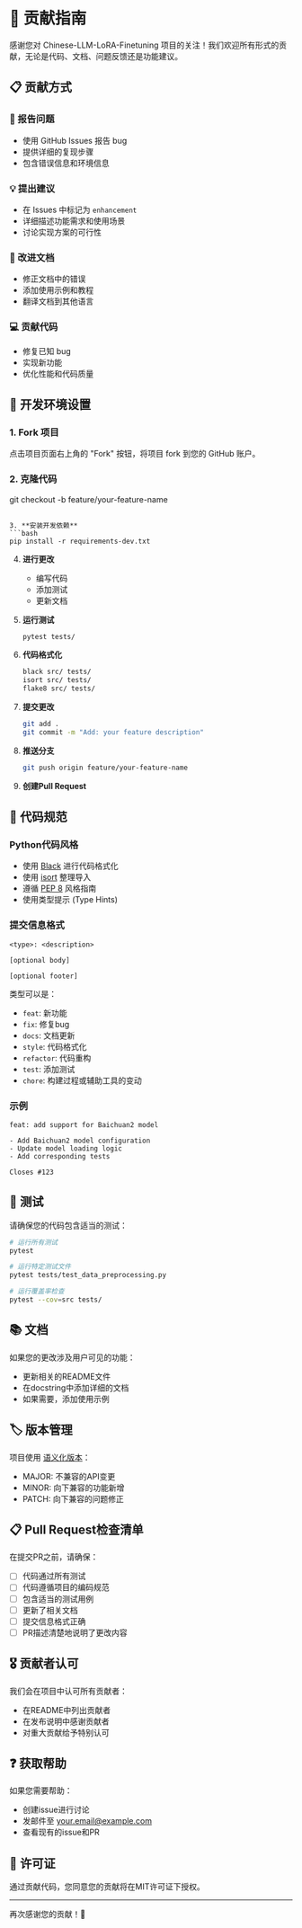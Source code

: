 # 🤝 贡献指南

感谢您对 Chinese-LLM-LoRA-Finetuning 项目的关注！我们欢迎所有形式的贡献，无论是代码、文档、问题反馈还是功能建议。

## 📋 贡献方式

### 🐛 报告问题
- 使用 GitHub Issues 报告 bug
- 提供详细的复现步骤
- 包含错误信息和环境信息

### 💡 提出建议
- 在 Issues 中标记为 `enhancement`
- 详细描述功能需求和使用场景
- 讨论实现方案的可行性

### 📝 改进文档
- 修正文档中的错误
- 添加使用示例和教程
- 翻译文档到其他语言

### 💻 贡献代码
- 修复已知 bug
- 实现新功能
- 优化性能和代码质量

## 🔧 开发环境设置

### 1. Fork 项目

点击项目页面右上角的 "Fork" 按钮，将项目 fork 到您的 GitHub 账户。

### 2. 克隆代码
   git checkout -b feature/your-feature-name
   ```

3. **安装开发依赖**
   ```bash
   pip install -r requirements-dev.txt
   ```

4. **进行更改**
   - 编写代码
   - 添加测试
   - 更新文档

5. **运行测试**
   ```bash
   pytest tests/
   ```

6. **代码格式化**
   ```bash
   black src/ tests/
   isort src/ tests/
   flake8 src/ tests/
   ```

7. **提交更改**
   ```bash
   git add .
   git commit -m "Add: your feature description"
   ```

8. **推送分支**
   ```bash
   git push origin feature/your-feature-name
   ```

9. **创建Pull Request**

## 📝 代码规范

### Python代码风格
- 使用 [Black](https://github.com/psf/black) 进行代码格式化
- 使用 [isort](https://github.com/PyCQA/isort) 整理导入
- 遵循 [PEP 8](https://www.python.org/dev/peps/pep-0008/) 风格指南
- 使用类型提示 (Type Hints)

### 提交信息格式
```
<type>: <description>

[optional body]

[optional footer]
```

类型可以是：
- `feat`: 新功能
- `fix`: 修复bug
- `docs`: 文档更新
- `style`: 代码格式化
- `refactor`: 代码重构
- `test`: 添加测试
- `chore`: 构建过程或辅助工具的变动

### 示例
```
feat: add support for Baichuan2 model

- Add Baichuan2 model configuration
- Update model loading logic
- Add corresponding tests

Closes #123
```

## 🧪 测试

请确保您的代码包含适当的测试：

```bash
# 运行所有测试
pytest

# 运行特定测试文件
pytest tests/test_data_preprocessing.py

# 运行覆盖率检查
pytest --cov=src tests/
```

## 📚 文档

如果您的更改涉及用户可见的功能：
- 更新相关的README文件
- 在docstring中添加详细的文档
- 如果需要，添加使用示例

## 🏷️ 版本管理

项目使用 [语义化版本](https://semver.org/lang/zh-CN/)：
- MAJOR: 不兼容的API变更
- MINOR: 向下兼容的功能新增
- PATCH: 向下兼容的问题修正

## 📋 Pull Request检查清单

在提交PR之前，请确保：

- [ ] 代码通过所有测试
- [ ] 代码遵循项目的编码规范
- [ ] 包含适当的测试用例
- [ ] 更新了相关文档
- [ ] 提交信息格式正确
- [ ] PR描述清楚地说明了更改内容

## 🎖️ 贡献者认可

我们会在项目中认可所有贡献者：
- 在README中列出贡献者
- 在发布说明中感谢贡献者
- 对重大贡献给予特别认可

## ❓ 获取帮助

如果您需要帮助：
- 创建issue进行讨论
- 发邮件至 your.email@example.com
- 查看现有的issue和PR

## 📄 许可证

通过贡献代码，您同意您的贡献将在MIT许可证下授权。

---

再次感谢您的贡献！🙏